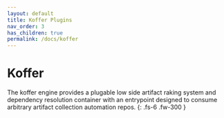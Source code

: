 ```yaml
---
layout: default
title: Koffer Plugins
nav_order: 3
has_children: true
permalink: /docs/koffer
---
```


# Koffer

The koffer engine provides a plugable low side artifact raking system and 
dependency resolution container with an entrypoint designed to consume arbitrary
artifact collection automation repos.
{: .fs-6 .fw-300 }
